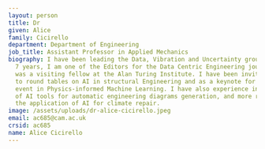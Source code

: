 ```yaml
---
layout: person
title: Dr
given: Alice
family: Cicirello
department: Department of Engineering
job_title: Assistant Professor in Applied Mechanics
biography: I have been leading the Data, Vibration and Uncertainty group for the past
  7 years, I am one of the Editors for the Data Centric Engineering journal, and I
  was a visiting fellow at the Alan Turing Institute. I have been invited to participate
  to round tables on AI in structural Engineering and as a keynote for the AIUK fringe
  event in Physics-informed Machine Learning. I have also experience in the development
  of AI tools for automatic engineering diagrams generation, and more recently in
  the application of AI for climate repair.
image: /assets/uploads/dr-alice-cicirello.jpeg
email: ac685@cam.ac.uk
crsid: ac685
name: Alice Cicirello
---
```

